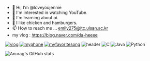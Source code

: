 - 👋 Hi, I’m @loveyoujennie
- 👀 I'm interested in watching YouTube.
- 🌱 I'm learning about ai.
- 💞️ I like chicken and hamburgers.
- 📫 How to reach me ... emily275@itc.ulsan.ac.kr
-  my vlog : https://blog.naver.com/da-heeee
<!---
loveyoujennie/loveyoujennie is a ✨ special ✨ repository because its `README.md` (this file) appears on your GitHub profile.
You can click the Preview link to take a look at your changes.
--->
[![vlog](https://img.shields.io/badge/vlog-F7DF1E?style=flat-square&logo=blog&logoColor=black)](https://blog.naver.com/da-heeee)
[![myphone](https://img.shields.io/badge/myphone-F7DF1E?style=flat-square&logo=blog&logoColor=black)](https://www.samsung.com/sec/mobile/galaxy-bespoke/galaxy-z-flip3/)
[![myfavoritesong](https://img.shields.io/badge/[myfavoritesong-F7DF1E?style=flat-square&logo=blog&logoColor=black)](https://www.youtube.com/watch?v=9pdj4iJD08s)
![header](https://capsule-render.vercel.app/api?type=wave&color=auto&height=300&section=header&text=다희의깃허브%20&fontSize=90)
![C](https://img.shields.io/badge/c-%2300599C.svg?style=for-the-badge&logo=c&logoColor=white)
![Java](https://img.shields.io/badge/java-%23ED8B00.svg?style=for-the-badge&logo=java&logoColor=white)
![Python](https://img.shields.io/badge/python-3670A0?style=for-the-badge&logo=python&logoColor=ffdd54)

![Anurag's GitHub stats](https://github-readme-stats.vercel.app/api?username=dahee&&show_icons=true&theme=gruvbox_light)


 
